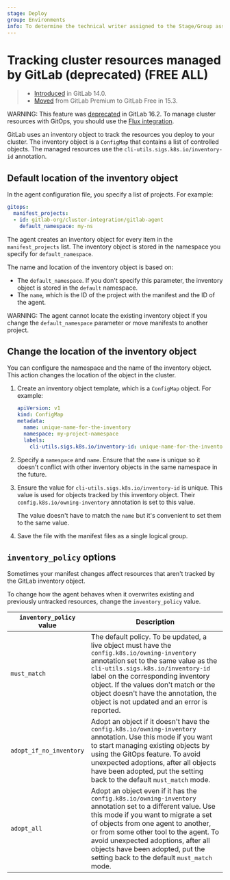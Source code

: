 ```yaml
---
stage: Deploy
group: Environments
info: To determine the technical writer assigned to the Stage/Group associated with this page, see https://handbook.gitlab.com/handbook/product/ux/technical-writing/#assignments
---
```


# Tracking cluster resources managed by GitLab (deprecated) **(FREE ALL)**

> - [Introduced](https://gitlab.com/gitlab-org/gitlab/-/issues/332227) in GitLab 14.0.
> - [Moved](https://gitlab.com/gitlab-org/gitlab/-/issues/346567) from GitLab Premium to GitLab Free in 15.3.

WARNING:
This feature was [deprecated](https://gitlab.com/gitlab-org/gitlab/-/issues/406545) in GitLab 16.2.
To manage cluster resources with GitOps, you should use the [Flux integration](../../../clusters/agent/gitops.md).

GitLab uses an inventory object to track the resources you deploy to your cluster.
The inventory object is a `ConfigMap` that contains a list of controlled objects.
The managed resources use the `cli-utils.sigs.k8s.io/inventory-id` annotation.

## Default location of the inventory object

In the agent configuration file, you specify a list of projects. For example:

```yaml
gitops:
  manifest_projects:
  - id: gitlab-org/cluster-integration/gitlab-agent
    default_namespace: my-ns
```

The agent creates an inventory object for every item in the `manifest_projects` list.
The inventory object is stored in the namespace you specify for `default_namespace`.

The name and location of the inventory object is based on:

- The `default_namespace`. If you don't specify this parameter,
  the inventory object is stored in the `default` namespace.
- The `name`, which is the ID of the project with the manifest and the ID of the agent.

WARNING:
The agent cannot locate the existing inventory object if you change
the `default_namespace` parameter or move manifests to another project.

## Change the location of the inventory object

You can configure the namespace and the name of the inventory object.
This action changes the location of the object in the cluster.

1. Create an inventory object template, which is a `ConfigMap` object.
   For example:

   ```yaml
   apiVersion: v1
   kind: ConfigMap
   metadata:
     name: unique-name-for-the-inventory
     namespace: my-project-namespace
     labels:
       cli-utils.sigs.k8s.io/inventory-id: unique-name-for-the-inventory
   ```

1. Specify a `namespace` and `name`. Ensure that the `name` is unique so it doesn't conflict with other
   inventory objects in the same namespace in the future.
1. Ensure the value for `cli-utils.sigs.k8s.io/inventory-id` is unique. This value is used for objects
   tracked by this inventory object. Their `config.k8s.io/owning-inventory` annotation is set to this value.

   The value doesn't have to match the `name` but it's convenient to set them to the same value.

1. Save the file with the manifest files as a single logical group.

## `inventory_policy` options

Sometimes your manifest changes affect resources that aren't tracked by the GitLab inventory object.

To change how the agent behaves when it overwrites existing and previously untracked resources,
change the `inventory_policy` value.

`inventory_policy` value | Description                                                                                 |
------------------------ | ------------------------------------------------------------------------------------------- |
`must_match`             | The default policy. To be updated, a live object must have the `config.k8s.io/owning-inventory` annotation set to the same value as the `cli-utils.sigs.k8s.io/inventory-id` label on the corresponding inventory object. If the values don't match or the object doesn't have the annotation, the object is not updated and an error is reported. |
`adopt_if_no_inventory`  | Adopt an object if it doesn't have the `config.k8s.io/owning-inventory` annotation. Use this mode if you want to start managing existing objects by using the GitOps feature. To avoid unexpected adoptions, after all objects have been adopted, put the setting back to the default `must_match` mode. |
`adopt_all`              | Adopt an object even if it has the `config.k8s.io/owning-inventory` annotation set to a different value. Use this mode if you want to migrate a set of objects from one agent to another, or from some other tool to the agent. To avoid unexpected adoptions, after all objects have been adopted, put the setting back to the default `must_match` mode. |
